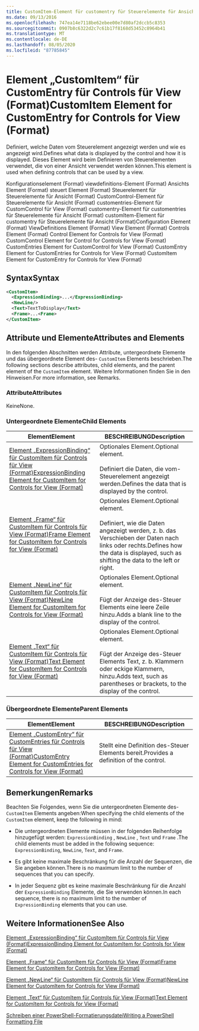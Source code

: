 ```yaml
---
title: CustomItem-Element für customentry für Steuerelemente für Ansicht (Format) | Microsoft-Dokumentation
ms.date: 09/13/2016
ms.openlocfilehash: 747ea14e7118be62ebee00e7d80af2dccb5c8353
ms.sourcegitcommit: 0907b8c6322d2c7c61b17f8168d53452c8964b41
ms.translationtype: MT
ms.contentlocale: de-DE
ms.lasthandoff: 08/05/2020
ms.locfileid: "87785845"
---
```

# <a name="customitem-element-for-customentry-for-controls-for-view-format"></a><span data-ttu-id="c110a-102">Element „CustomItem“ für CustomEntry für Controls für View (Format)</span><span class="sxs-lookup"><span data-stu-id="c110a-102">CustomItem Element for CustomEntry for Controls for View (Format)</span></span>

<span data-ttu-id="c110a-103">Definiert, welche Daten vom Steuerelement angezeigt werden und wie es angezeigt wird.</span><span class="sxs-lookup"><span data-stu-id="c110a-103">Defines what data is displayed by the control and how it is displayed.</span></span> <span data-ttu-id="c110a-104">Dieses Element wird beim Definieren von Steuerelementen verwendet, die von einer Ansicht verwendet werden können.</span><span class="sxs-lookup"><span data-stu-id="c110a-104">This element is used when defining controls that can be used by a view.</span></span>

<span data-ttu-id="c110a-105">Konfigurationselement (Format) viewdefinitions-Element (Format) Ansichts Element (Format) steuert Element (Format) Steuerelement für Steuerelemente für Ansicht (Format) CustomControl-Element für Steuerelemente für Ansicht (Format) customentries-Element für CustomControl für View (Format) customentry-Element für customentries für Steuerelemente für Ansicht (Format) customItem-Element für customentry für Steuerelemente für Ansicht (Format)</span><span class="sxs-lookup"><span data-stu-id="c110a-105">Configuration Element (Format) ViewDefinitions Element (Format) View Element (Format) Controls Element (Format) Control Element for Controls for View (Format) CustomControl Element for Control for Controls for View (Format) CustomEntries Element for CustomControl for View (Format) CustomEntry Element for CustomEntries for Controls for View (Format) CustomItem Element for CustomEntry for Controls for View (Format)</span></span>

## <a name="syntax"></a><span data-ttu-id="c110a-106">Syntax</span><span class="sxs-lookup"><span data-stu-id="c110a-106">Syntax</span></span>

```xml
<CustomItem>
  <ExpressionBinding>...</ExpressionBinding>
  <NewLine/>
  <Text>TextToDisplay</Text>
  <Frame>...<Frame>
</CustomItem>
```

## <a name="attributes-and-elements"></a><span data-ttu-id="c110a-107">Attribute und Elemente</span><span class="sxs-lookup"><span data-stu-id="c110a-107">Attributes and Elements</span></span>

<span data-ttu-id="c110a-108">In den folgenden Abschnitten werden Attribute, untergeordnete Elemente und das übergeordnete Element des- `CustomItem` Elements beschrieben.</span><span class="sxs-lookup"><span data-stu-id="c110a-108">The following sections describe attributes, child elements, and the parent element of the `CustomItem` element.</span></span> <span data-ttu-id="c110a-109">Weitere Informationen finden Sie in den Hinweisen.</span><span class="sxs-lookup"><span data-stu-id="c110a-109">For more information, see Remarks.</span></span>

### <a name="attributes"></a><span data-ttu-id="c110a-110">Attribute</span><span class="sxs-lookup"><span data-stu-id="c110a-110">Attributes</span></span>

<span data-ttu-id="c110a-111">Keine</span><span class="sxs-lookup"><span data-stu-id="c110a-111">None.</span></span>

### <a name="child-elements"></a><span data-ttu-id="c110a-112">Untergeordnete Elemente</span><span class="sxs-lookup"><span data-stu-id="c110a-112">Child Elements</span></span>

|<span data-ttu-id="c110a-113">Element</span><span class="sxs-lookup"><span data-stu-id="c110a-113">Element</span></span>|<span data-ttu-id="c110a-114">BESCHREIBUNG</span><span class="sxs-lookup"><span data-stu-id="c110a-114">Description</span></span>|
|-------------|-----------------|
|[<span data-ttu-id="c110a-115">Element „ExpressionBinding“ für CustomItem für Controls für View (Format)</span><span class="sxs-lookup"><span data-stu-id="c110a-115">ExpressionBinding Element for CustomItem for Controls for View (Format)</span></span>](./expressionbinding-element-for-customitem-for-controls-for-view-format.md)|<span data-ttu-id="c110a-116">Optionales Element.</span><span class="sxs-lookup"><span data-stu-id="c110a-116">Optional element.</span></span><br /><br /> <span data-ttu-id="c110a-117">Definiert die Daten, die vom-Steuerelement angezeigt werden.</span><span class="sxs-lookup"><span data-stu-id="c110a-117">Defines the data that is displayed by the control.</span></span>|
|[<span data-ttu-id="c110a-118">Element „Frame“ für CustomItem für Controls für View (Format)</span><span class="sxs-lookup"><span data-stu-id="c110a-118">Frame Element for CustomItem for Controls for View (Format)</span></span>](./frame-element-for-customitem-for-controls-for-view-format.md)|<span data-ttu-id="c110a-119">Optionales Element.</span><span class="sxs-lookup"><span data-stu-id="c110a-119">Optional element.</span></span><br /><br /> <span data-ttu-id="c110a-120">Definiert, wie die Daten angezeigt werden, z. b. das Verschieben der Daten nach links oder rechts.</span><span class="sxs-lookup"><span data-stu-id="c110a-120">Defines how the data is displayed, such as shifting the data to the left or right.</span></span>|
|[<span data-ttu-id="c110a-121">Element „NewLine“ für CustomItem für Controls für View (Format)</span><span class="sxs-lookup"><span data-stu-id="c110a-121">NewLine Element for CustomItem for Controls for View (Format)</span></span>](./newline-element-for-customitem-for-controls-for-view-format.md)|<span data-ttu-id="c110a-122">Optionales Element.</span><span class="sxs-lookup"><span data-stu-id="c110a-122">Optional element.</span></span><br /><br /> <span data-ttu-id="c110a-123">Fügt der Anzeige des-Steuer Elements eine leere Zeile hinzu.</span><span class="sxs-lookup"><span data-stu-id="c110a-123">Adds a blank line to the display of the control.</span></span>|
|[<span data-ttu-id="c110a-124">Element „Text“ für CustomItem für Controls für View (Format)</span><span class="sxs-lookup"><span data-stu-id="c110a-124">Text Element for CustomItem for Controls for View (Format)</span></span>](./text-element-for-customitem-for-controls-for-view-format.md)|<span data-ttu-id="c110a-125">Optionales Element.</span><span class="sxs-lookup"><span data-stu-id="c110a-125">Optional element.</span></span><br /><br /> <span data-ttu-id="c110a-126">Fügt der Anzeige des-Steuer Elements Text, z. b. Klammern oder eckige Klammern, hinzu.</span><span class="sxs-lookup"><span data-stu-id="c110a-126">Adds text, such as parentheses or brackets, to the display of the control.</span></span>|

### <a name="parent-elements"></a><span data-ttu-id="c110a-127">Übergeordnete Elemente</span><span class="sxs-lookup"><span data-stu-id="c110a-127">Parent Elements</span></span>

|<span data-ttu-id="c110a-128">Element</span><span class="sxs-lookup"><span data-stu-id="c110a-128">Element</span></span>|<span data-ttu-id="c110a-129">BESCHREIBUNG</span><span class="sxs-lookup"><span data-stu-id="c110a-129">Description</span></span>|
|-------------|-----------------|
|[<span data-ttu-id="c110a-130">Element „CustomEntry“ für CustomEntries für Controls für View (Format)</span><span class="sxs-lookup"><span data-stu-id="c110a-130">CustomEntry Element for CustomEntries for Controls for View (Format)</span></span>](./customentry-element-for-customentries-for-controls-for-view-format.md)|<span data-ttu-id="c110a-131">Stellt eine Definition des-Steuer Elements bereit.</span><span class="sxs-lookup"><span data-stu-id="c110a-131">Provides a definition of the control.</span></span>|

## <a name="remarks"></a><span data-ttu-id="c110a-132">Bemerkungen</span><span class="sxs-lookup"><span data-stu-id="c110a-132">Remarks</span></span>

<span data-ttu-id="c110a-133">Beachten Sie Folgendes, wenn Sie die untergeordneten Elemente des- `CustomItem` Elements angeben:</span><span class="sxs-lookup"><span data-stu-id="c110a-133">When specifying the child elements of the `CustomItem` element, keep the following in mind:</span></span>

- <span data-ttu-id="c110a-134">Die untergeordneten Elemente müssen in der folgenden Reihenfolge hinzugefügt werden: `ExpressionBinding` , `NewLine` , `Text` und `Frame` .</span><span class="sxs-lookup"><span data-stu-id="c110a-134">The child elements must be added in the following sequence: `ExpressionBinding`, `NewLine`, `Text`, and `Frame`.</span></span>

- <span data-ttu-id="c110a-135">Es gibt keine maximale Beschränkung für die Anzahl der Sequenzen, die Sie angeben können.</span><span class="sxs-lookup"><span data-stu-id="c110a-135">There is no maximum limit to the number of sequences that you can specify.</span></span>

- <span data-ttu-id="c110a-136">In jeder Sequenz gibt es keine maximale Beschränkung für die Anzahl der `ExpressionBinding` Elemente, die Sie verwenden können.</span><span class="sxs-lookup"><span data-stu-id="c110a-136">In each sequence, there is no maximum limit to the number of `ExpressionBinding` elements that you can use.</span></span>

## <a name="see-also"></a><span data-ttu-id="c110a-137">Weitere Informationen</span><span class="sxs-lookup"><span data-stu-id="c110a-137">See Also</span></span>

[<span data-ttu-id="c110a-138">Element „ExpressionBinding“ für CustomItem für Controls für View (Format)</span><span class="sxs-lookup"><span data-stu-id="c110a-138">ExpressionBinding Element for CustomItem for Controls for View (Format)</span></span>](./expressionbinding-element-for-customitem-for-controls-for-view-format.md)

[<span data-ttu-id="c110a-139">Element „Frame“ für CustomItem für Controls für View (Format)</span><span class="sxs-lookup"><span data-stu-id="c110a-139">Frame Element for CustomItem for Controls for View (Format)</span></span>](./frame-element-for-customitem-for-controls-for-view-format.md)

[<span data-ttu-id="c110a-140">Element „NewLine“ für CustomItem für Controls für View (Format)</span><span class="sxs-lookup"><span data-stu-id="c110a-140">NewLine Element for CustomItem for Controls for View (Format)</span></span>](./newline-element-for-customitem-for-controls-for-view-format.md)

[<span data-ttu-id="c110a-141">Element „Text“ für CustomItem für Controls für View (Format)</span><span class="sxs-lookup"><span data-stu-id="c110a-141">Text Element for CustomItem for Controls for View (Format)</span></span>](./text-element-for-customitem-for-controls-for-view-format.md)

[<span data-ttu-id="c110a-142">Schreiben einer PowerShell-Formatierungsdatei</span><span class="sxs-lookup"><span data-stu-id="c110a-142">Writing a PowerShell Formatting File</span></span>](./writing-a-powershell-formatting-file.md)
